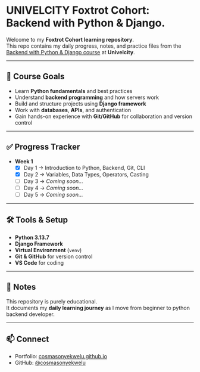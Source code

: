 # UNIVELCITY Foxtrot Cohort: Backend with Python & Django.

Welcome to my **Foxtrot Cohort learning repository**.  
This repo contains my daily progress, notes, and practice files from the [Backend with Python & Django course](https://univelcity.com/portfolio/backend-with-python-django/) at **Univelcity**.

---

## 📘 Course Goals

- Learn **Python fundamentals** and best practices
- Understand **backend programming** and how servers work
- Build and structure projects using **Django framework**
- Work with **databases**, **APIs**, and authentication
- Gain hands-on experience with **Git/GitHub** for collaboration and version control

---

## ✅ Progress Tracker

- **Week 1**
  - [x] Day 1 → Introduction to Python, Backend, Git, CLI
  - [x] Day 2 → Variables, Data Types, Operators, Casting
  - [ ] Day 3 → _Coming soon..._
  - [ ] Day 4 → _Coming soon..._
  - [ ] Day 5 → _Coming soon..._

---

## 🛠 Tools & Setup

- **Python 3.13.7**
- **Django Framework**
- **Virtual Environment** (`venv`)
- **Git & GitHub** for version control
- **VS Code** for coding

---

## 📌 Notes

This repository is purely educational.  
It documents my **daily learning journey** as I move from beginner to python backend developer.

---

## 📫 Connect

- Portfolio: [cosmasonyekwelu.github.io](https://cosmasonyekwelu.github.io)
- GitHub: [@cosmasonyekwelu](https://github.com/cosmasonyekwelu)

